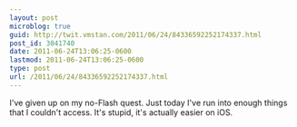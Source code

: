 ```yaml
---
layout: post
microblog: true
guid: http://twit.vmstan.com/2011/06/24/84336592252174337.html
post_id: 3041740
date: 2011-06-24T13:06:25-0600
lastmod: 2011-06-24T13:06:25-0600
type: post
url: /2011/06/24/84336592252174337.html
---
```

I've given up on my no-Flash quest. Just today I've run into enough things that I couldn't access. It's stupid, it's actually easier on iOS.
